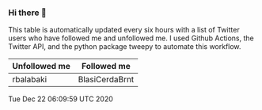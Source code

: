 ### Hi there 👋

This table is automatically updated every six hours with a list of Twitter users who have followed me and unfollowed me. I used Github Actions, the Twitter API, and the python package tweepy to automate this workflow.

| Unfollowed me |  Followed me |
| --- | --- |
|rbalabaki|BlasiCerdaBrnt|
Tue Dec 22 06:09:59 UTC 2020
